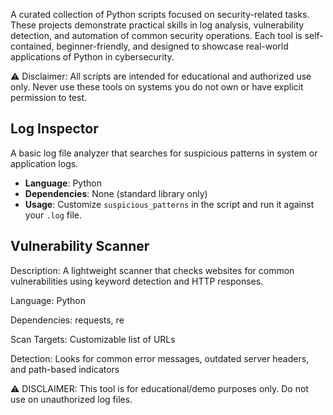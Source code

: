 A curated collection of Python scripts focused on security-related tasks. These projects demonstrate practical skills in log analysis, vulnerability detection, and automation of common security operations. Each tool is self-contained, beginner-friendly, and designed to showcase real-world applications of Python in cybersecurity.

⚠️ Disclaimer: All scripts are intended for educational and authorized use only. Never use these tools on systems you do not own or have explicit permission to test.



## Log Inspector

A basic log file analyzer that searches for suspicious patterns in system or application logs.

- **Language**: Python  
- **Dependencies**: None (standard library only)  
- **Usage**: Customize `suspicious_patterns` in the script and run it against your `.log` file.

## Vulnerability Scanner

Description:
A lightweight scanner that checks websites for common vulnerabilities using keyword detection and HTTP responses.

Language: Python

Dependencies: requests, re

Scan Targets: Customizable list of URLs

Detection: Looks for common error messages, outdated server headers, and path-based indicators


⚠️ DISCLAIMER: This tool is for educational/demo purposes only. Do not use on unauthorized log files.



